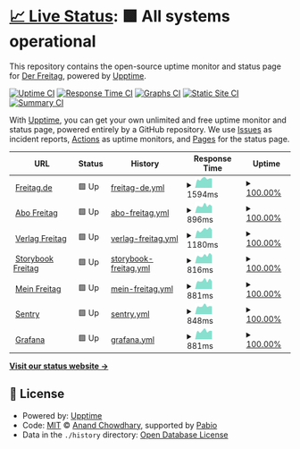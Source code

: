 # [📈 Live Status](https://derfreitag.github.io/freitagde-upptime/): <!--live status--> **🟩 All systems operational**

This repository contains the open-source uptime monitor and status page for [Der Freitag](https://derfreitag.github.io/freitagde-upptime/), powered by [Upptime](https://github.com/upptime/upptime).

[![Uptime CI](https://github.com/derfreitag/freitagde-upptime/workflows/Uptime%20CI/badge.svg)](https://github.com/derfreitag/freitagde-upptime/actions?query=workflow%3A%22Uptime+CI%22)
[![Response Time CI](https://github.com/derfreitag/freitagde-upptime/workflows/Response%20Time%20CI/badge.svg)](https://github.com/derfreitag/freitagde-upptime/actions?query=workflow%3A%22Response+Time+CI%22)
[![Graphs CI](https://github.com/derfreitag/freitagde-upptime/workflows/Graphs%20CI/badge.svg)](https://github.com/derfreitag/freitagde-upptime/actions?query=workflow%3A%22Graphs+CI%22)
[![Static Site CI](https://github.com/derfreitag/freitagde-upptime/workflows/Static%20Site%20CI/badge.svg)](https://github.com/derfreitag/freitagde-upptime/actions?query=workflow%3A%22Static+Site+CI%22)
[![Summary CI](https://github.com/derfreitag/freitagde-upptime/workflows/Summary%20CI/badge.svg)](https://github.com/derfreitag/freitagde-upptime/actions?query=workflow%3A%22Summary+CI%22)

With [Upptime](https://upptime.js.org), you can get your own unlimited and free uptime monitor and status page, powered entirely by a GitHub repository. We use [Issues](https://github.com/derFreitag/freitagde-upptime/issues) as incident reports, [Actions](https://github.com/derFreitag/freitagde-upptime/actions) as uptime monitors, and [Pages](http://derfreitag.github.io/freitagde-upptime/) for the status page.

<!--start: status pages-->
<!-- This summary is generated by Upptime (https://github.com/upptime/upptime) -->
<!-- Do not edit this manually, your changes will be overwritten -->
<!-- prettier-ignore -->
| URL | Status | History | Response Time | Uptime |
| --- | ------ | ------- | ------------- | ------ |
| <img alt="" src="https://icons.duckduckgo.com/ip3/www.freitag.de.ico" height="13"> [Freitag.de](https://www.freitag.de) | 🟩 Up | [freitag-de.yml](https://github.com/derFreitag/freitagde-upptime/commits/HEAD/history/freitag-de.yml) | <details><summary><img alt="Response time graph" src="./graphs/freitag-de/response-time-week.png" height="20"> 1594ms</summary><br><a href="https://derfreitag.github.io/freitagde-upptime/history/freitag-de"><img alt="Response time 1684" src="https://img.shields.io/endpoint?url=https%3A%2F%2Fraw.githubusercontent.com%2FderFreitag%2Ffreitagde-upptime%2FHEAD%2Fapi%2Ffreitag-de%2Fresponse-time.json"></a><br><a href="https://derfreitag.github.io/freitagde-upptime/history/freitag-de"><img alt="24-hour response time 1641" src="https://img.shields.io/endpoint?url=https%3A%2F%2Fraw.githubusercontent.com%2FderFreitag%2Ffreitagde-upptime%2FHEAD%2Fapi%2Ffreitag-de%2Fresponse-time-day.json"></a><br><a href="https://derfreitag.github.io/freitagde-upptime/history/freitag-de"><img alt="7-day response time 1594" src="https://img.shields.io/endpoint?url=https%3A%2F%2Fraw.githubusercontent.com%2FderFreitag%2Ffreitagde-upptime%2FHEAD%2Fapi%2Ffreitag-de%2Fresponse-time-week.json"></a><br><a href="https://derfreitag.github.io/freitagde-upptime/history/freitag-de"><img alt="30-day response time 1665" src="https://img.shields.io/endpoint?url=https%3A%2F%2Fraw.githubusercontent.com%2FderFreitag%2Ffreitagde-upptime%2FHEAD%2Fapi%2Ffreitag-de%2Fresponse-time-month.json"></a><br><a href="https://derfreitag.github.io/freitagde-upptime/history/freitag-de"><img alt="1-year response time 1684" src="https://img.shields.io/endpoint?url=https%3A%2F%2Fraw.githubusercontent.com%2FderFreitag%2Ffreitagde-upptime%2FHEAD%2Fapi%2Ffreitag-de%2Fresponse-time-year.json"></a></details> | <details><summary><a href="https://derfreitag.github.io/freitagde-upptime/history/freitag-de">100.00%</a></summary><a href="https://derfreitag.github.io/freitagde-upptime/history/freitag-de"><img alt="All-time uptime 99.94%" src="https://img.shields.io/endpoint?url=https%3A%2F%2Fraw.githubusercontent.com%2FderFreitag%2Ffreitagde-upptime%2FHEAD%2Fapi%2Ffreitag-de%2Fuptime.json"></a><br><a href="https://derfreitag.github.io/freitagde-upptime/history/freitag-de"><img alt="24-hour uptime 100.00%" src="https://img.shields.io/endpoint?url=https%3A%2F%2Fraw.githubusercontent.com%2FderFreitag%2Ffreitagde-upptime%2FHEAD%2Fapi%2Ffreitag-de%2Fuptime-day.json"></a><br><a href="https://derfreitag.github.io/freitagde-upptime/history/freitag-de"><img alt="7-day uptime 100.00%" src="https://img.shields.io/endpoint?url=https%3A%2F%2Fraw.githubusercontent.com%2FderFreitag%2Ffreitagde-upptime%2FHEAD%2Fapi%2Ffreitag-de%2Fuptime-week.json"></a><br><a href="https://derfreitag.github.io/freitagde-upptime/history/freitag-de"><img alt="30-day uptime 99.90%" src="https://img.shields.io/endpoint?url=https%3A%2F%2Fraw.githubusercontent.com%2FderFreitag%2Ffreitagde-upptime%2FHEAD%2Fapi%2Ffreitag-de%2Fuptime-month.json"></a><br><a href="https://derfreitag.github.io/freitagde-upptime/history/freitag-de"><img alt="1-year uptime 99.94%" src="https://img.shields.io/endpoint?url=https%3A%2F%2Fraw.githubusercontent.com%2FderFreitag%2Ffreitagde-upptime%2FHEAD%2Fapi%2Ffreitag-de%2Fuptime-year.json"></a></details>
| <img alt="" src="https://icons.duckduckgo.com/ip3/abo.freitag.de.ico" height="13"> [Abo Freitag](https://abo.freitag.de/) | 🟩 Up | [abo-freitag.yml](https://github.com/derFreitag/freitagde-upptime/commits/HEAD/history/abo-freitag.yml) | <details><summary><img alt="Response time graph" src="./graphs/abo-freitag/response-time-week.png" height="20"> 896ms</summary><br><a href="https://derfreitag.github.io/freitagde-upptime/history/abo-freitag"><img alt="Response time 1008" src="https://img.shields.io/endpoint?url=https%3A%2F%2Fraw.githubusercontent.com%2FderFreitag%2Ffreitagde-upptime%2FHEAD%2Fapi%2Fabo-freitag%2Fresponse-time.json"></a><br><a href="https://derfreitag.github.io/freitagde-upptime/history/abo-freitag"><img alt="24-hour response time 821" src="https://img.shields.io/endpoint?url=https%3A%2F%2Fraw.githubusercontent.com%2FderFreitag%2Ffreitagde-upptime%2FHEAD%2Fapi%2Fabo-freitag%2Fresponse-time-day.json"></a><br><a href="https://derfreitag.github.io/freitagde-upptime/history/abo-freitag"><img alt="7-day response time 896" src="https://img.shields.io/endpoint?url=https%3A%2F%2Fraw.githubusercontent.com%2FderFreitag%2Ffreitagde-upptime%2FHEAD%2Fapi%2Fabo-freitag%2Fresponse-time-week.json"></a><br><a href="https://derfreitag.github.io/freitagde-upptime/history/abo-freitag"><img alt="30-day response time 996" src="https://img.shields.io/endpoint?url=https%3A%2F%2Fraw.githubusercontent.com%2FderFreitag%2Ffreitagde-upptime%2FHEAD%2Fapi%2Fabo-freitag%2Fresponse-time-month.json"></a><br><a href="https://derfreitag.github.io/freitagde-upptime/history/abo-freitag"><img alt="1-year response time 1008" src="https://img.shields.io/endpoint?url=https%3A%2F%2Fraw.githubusercontent.com%2FderFreitag%2Ffreitagde-upptime%2FHEAD%2Fapi%2Fabo-freitag%2Fresponse-time-year.json"></a></details> | <details><summary><a href="https://derfreitag.github.io/freitagde-upptime/history/abo-freitag">100.00%</a></summary><a href="https://derfreitag.github.io/freitagde-upptime/history/abo-freitag"><img alt="All-time uptime 100.00%" src="https://img.shields.io/endpoint?url=https%3A%2F%2Fraw.githubusercontent.com%2FderFreitag%2Ffreitagde-upptime%2FHEAD%2Fapi%2Fabo-freitag%2Fuptime.json"></a><br><a href="https://derfreitag.github.io/freitagde-upptime/history/abo-freitag"><img alt="24-hour uptime 100.00%" src="https://img.shields.io/endpoint?url=https%3A%2F%2Fraw.githubusercontent.com%2FderFreitag%2Ffreitagde-upptime%2FHEAD%2Fapi%2Fabo-freitag%2Fuptime-day.json"></a><br><a href="https://derfreitag.github.io/freitagde-upptime/history/abo-freitag"><img alt="7-day uptime 100.00%" src="https://img.shields.io/endpoint?url=https%3A%2F%2Fraw.githubusercontent.com%2FderFreitag%2Ffreitagde-upptime%2FHEAD%2Fapi%2Fabo-freitag%2Fuptime-week.json"></a><br><a href="https://derfreitag.github.io/freitagde-upptime/history/abo-freitag"><img alt="30-day uptime 100.00%" src="https://img.shields.io/endpoint?url=https%3A%2F%2Fraw.githubusercontent.com%2FderFreitag%2Ffreitagde-upptime%2FHEAD%2Fapi%2Fabo-freitag%2Fuptime-month.json"></a><br><a href="https://derfreitag.github.io/freitagde-upptime/history/abo-freitag"><img alt="1-year uptime 100.00%" src="https://img.shields.io/endpoint?url=https%3A%2F%2Fraw.githubusercontent.com%2FderFreitag%2Ffreitagde-upptime%2FHEAD%2Fapi%2Fabo-freitag%2Fuptime-year.json"></a></details>
| <img alt="" src="https://icons.duckduckgo.com/ip3/verlag.freitag.de.ico" height="13"> [Verlag Freitag](https://verlag.freitag.de/) | 🟩 Up | [verlag-freitag.yml](https://github.com/derFreitag/freitagde-upptime/commits/HEAD/history/verlag-freitag.yml) | <details><summary><img alt="Response time graph" src="./graphs/verlag-freitag/response-time-week.png" height="20"> 1180ms</summary><br><a href="https://derfreitag.github.io/freitagde-upptime/history/verlag-freitag"><img alt="Response time 1275" src="https://img.shields.io/endpoint?url=https%3A%2F%2Fraw.githubusercontent.com%2FderFreitag%2Ffreitagde-upptime%2FHEAD%2Fapi%2Fverlag-freitag%2Fresponse-time.json"></a><br><a href="https://derfreitag.github.io/freitagde-upptime/history/verlag-freitag"><img alt="24-hour response time 1179" src="https://img.shields.io/endpoint?url=https%3A%2F%2Fraw.githubusercontent.com%2FderFreitag%2Ffreitagde-upptime%2FHEAD%2Fapi%2Fverlag-freitag%2Fresponse-time-day.json"></a><br><a href="https://derfreitag.github.io/freitagde-upptime/history/verlag-freitag"><img alt="7-day response time 1180" src="https://img.shields.io/endpoint?url=https%3A%2F%2Fraw.githubusercontent.com%2FderFreitag%2Ffreitagde-upptime%2FHEAD%2Fapi%2Fverlag-freitag%2Fresponse-time-week.json"></a><br><a href="https://derfreitag.github.io/freitagde-upptime/history/verlag-freitag"><img alt="30-day response time 1393" src="https://img.shields.io/endpoint?url=https%3A%2F%2Fraw.githubusercontent.com%2FderFreitag%2Ffreitagde-upptime%2FHEAD%2Fapi%2Fverlag-freitag%2Fresponse-time-month.json"></a><br><a href="https://derfreitag.github.io/freitagde-upptime/history/verlag-freitag"><img alt="1-year response time 1275" src="https://img.shields.io/endpoint?url=https%3A%2F%2Fraw.githubusercontent.com%2FderFreitag%2Ffreitagde-upptime%2FHEAD%2Fapi%2Fverlag-freitag%2Fresponse-time-year.json"></a></details> | <details><summary><a href="https://derfreitag.github.io/freitagde-upptime/history/verlag-freitag">100.00%</a></summary><a href="https://derfreitag.github.io/freitagde-upptime/history/verlag-freitag"><img alt="All-time uptime 99.40%" src="https://img.shields.io/endpoint?url=https%3A%2F%2Fraw.githubusercontent.com%2FderFreitag%2Ffreitagde-upptime%2FHEAD%2Fapi%2Fverlag-freitag%2Fuptime.json"></a><br><a href="https://derfreitag.github.io/freitagde-upptime/history/verlag-freitag"><img alt="24-hour uptime 100.00%" src="https://img.shields.io/endpoint?url=https%3A%2F%2Fraw.githubusercontent.com%2FderFreitag%2Ffreitagde-upptime%2FHEAD%2Fapi%2Fverlag-freitag%2Fuptime-day.json"></a><br><a href="https://derfreitag.github.io/freitagde-upptime/history/verlag-freitag"><img alt="7-day uptime 100.00%" src="https://img.shields.io/endpoint?url=https%3A%2F%2Fraw.githubusercontent.com%2FderFreitag%2Ffreitagde-upptime%2FHEAD%2Fapi%2Fverlag-freitag%2Fuptime-week.json"></a><br><a href="https://derfreitag.github.io/freitagde-upptime/history/verlag-freitag"><img alt="30-day uptime 99.05%" src="https://img.shields.io/endpoint?url=https%3A%2F%2Fraw.githubusercontent.com%2FderFreitag%2Ffreitagde-upptime%2FHEAD%2Fapi%2Fverlag-freitag%2Fuptime-month.json"></a><br><a href="https://derfreitag.github.io/freitagde-upptime/history/verlag-freitag"><img alt="1-year uptime 99.40%" src="https://img.shields.io/endpoint?url=https%3A%2F%2Fraw.githubusercontent.com%2FderFreitag%2Ffreitagde-upptime%2FHEAD%2Fapi%2Fverlag-freitag%2Fuptime-year.json"></a></details>
| <img alt="" src="https://icons.duckduckgo.com/ip3/storybook.freitag-verlag.de.ico" height="13"> [Storybook Freitag](https://storybook.freitag-verlag.de/) | 🟩 Up | [storybook-freitag.yml](https://github.com/derFreitag/freitagde-upptime/commits/HEAD/history/storybook-freitag.yml) | <details><summary><img alt="Response time graph" src="./graphs/storybook-freitag/response-time-week.png" height="20"> 816ms</summary><br><a href="https://derfreitag.github.io/freitagde-upptime/history/storybook-freitag"><img alt="Response time 908" src="https://img.shields.io/endpoint?url=https%3A%2F%2Fraw.githubusercontent.com%2FderFreitag%2Ffreitagde-upptime%2FHEAD%2Fapi%2Fstorybook-freitag%2Fresponse-time.json"></a><br><a href="https://derfreitag.github.io/freitagde-upptime/history/storybook-freitag"><img alt="24-hour response time 856" src="https://img.shields.io/endpoint?url=https%3A%2F%2Fraw.githubusercontent.com%2FderFreitag%2Ffreitagde-upptime%2FHEAD%2Fapi%2Fstorybook-freitag%2Fresponse-time-day.json"></a><br><a href="https://derfreitag.github.io/freitagde-upptime/history/storybook-freitag"><img alt="7-day response time 816" src="https://img.shields.io/endpoint?url=https%3A%2F%2Fraw.githubusercontent.com%2FderFreitag%2Ffreitagde-upptime%2FHEAD%2Fapi%2Fstorybook-freitag%2Fresponse-time-week.json"></a><br><a href="https://derfreitag.github.io/freitagde-upptime/history/storybook-freitag"><img alt="30-day response time 906" src="https://img.shields.io/endpoint?url=https%3A%2F%2Fraw.githubusercontent.com%2FderFreitag%2Ffreitagde-upptime%2FHEAD%2Fapi%2Fstorybook-freitag%2Fresponse-time-month.json"></a><br><a href="https://derfreitag.github.io/freitagde-upptime/history/storybook-freitag"><img alt="1-year response time 908" src="https://img.shields.io/endpoint?url=https%3A%2F%2Fraw.githubusercontent.com%2FderFreitag%2Ffreitagde-upptime%2FHEAD%2Fapi%2Fstorybook-freitag%2Fresponse-time-year.json"></a></details> | <details><summary><a href="https://derfreitag.github.io/freitagde-upptime/history/storybook-freitag">100.00%</a></summary><a href="https://derfreitag.github.io/freitagde-upptime/history/storybook-freitag"><img alt="All-time uptime 100.00%" src="https://img.shields.io/endpoint?url=https%3A%2F%2Fraw.githubusercontent.com%2FderFreitag%2Ffreitagde-upptime%2FHEAD%2Fapi%2Fstorybook-freitag%2Fuptime.json"></a><br><a href="https://derfreitag.github.io/freitagde-upptime/history/storybook-freitag"><img alt="24-hour uptime 100.00%" src="https://img.shields.io/endpoint?url=https%3A%2F%2Fraw.githubusercontent.com%2FderFreitag%2Ffreitagde-upptime%2FHEAD%2Fapi%2Fstorybook-freitag%2Fuptime-day.json"></a><br><a href="https://derfreitag.github.io/freitagde-upptime/history/storybook-freitag"><img alt="7-day uptime 100.00%" src="https://img.shields.io/endpoint?url=https%3A%2F%2Fraw.githubusercontent.com%2FderFreitag%2Ffreitagde-upptime%2FHEAD%2Fapi%2Fstorybook-freitag%2Fuptime-week.json"></a><br><a href="https://derfreitag.github.io/freitagde-upptime/history/storybook-freitag"><img alt="30-day uptime 100.00%" src="https://img.shields.io/endpoint?url=https%3A%2F%2Fraw.githubusercontent.com%2FderFreitag%2Ffreitagde-upptime%2FHEAD%2Fapi%2Fstorybook-freitag%2Fuptime-month.json"></a><br><a href="https://derfreitag.github.io/freitagde-upptime/history/storybook-freitag"><img alt="1-year uptime 100.00%" src="https://img.shields.io/endpoint?url=https%3A%2F%2Fraw.githubusercontent.com%2FderFreitag%2Ffreitagde-upptime%2FHEAD%2Fapi%2Fstorybook-freitag%2Fuptime-year.json"></a></details>
| <img alt="" src="https://icons.duckduckgo.com/ip3/mein.freitag.de.ico" height="13"> [Mein Freitag](https://mein.freitag.de/) | 🟩 Up | [mein-freitag.yml](https://github.com/derFreitag/freitagde-upptime/commits/HEAD/history/mein-freitag.yml) | <details><summary><img alt="Response time graph" src="./graphs/mein-freitag/response-time-week.png" height="20"> 881ms</summary><br><a href="https://derfreitag.github.io/freitagde-upptime/history/mein-freitag"><img alt="Response time 952" src="https://img.shields.io/endpoint?url=https%3A%2F%2Fraw.githubusercontent.com%2FderFreitag%2Ffreitagde-upptime%2FHEAD%2Fapi%2Fmein-freitag%2Fresponse-time.json"></a><br><a href="https://derfreitag.github.io/freitagde-upptime/history/mein-freitag"><img alt="24-hour response time 818" src="https://img.shields.io/endpoint?url=https%3A%2F%2Fraw.githubusercontent.com%2FderFreitag%2Ffreitagde-upptime%2FHEAD%2Fapi%2Fmein-freitag%2Fresponse-time-day.json"></a><br><a href="https://derfreitag.github.io/freitagde-upptime/history/mein-freitag"><img alt="7-day response time 881" src="https://img.shields.io/endpoint?url=https%3A%2F%2Fraw.githubusercontent.com%2FderFreitag%2Ffreitagde-upptime%2FHEAD%2Fapi%2Fmein-freitag%2Fresponse-time-week.json"></a><br><a href="https://derfreitag.github.io/freitagde-upptime/history/mein-freitag"><img alt="30-day response time 944" src="https://img.shields.io/endpoint?url=https%3A%2F%2Fraw.githubusercontent.com%2FderFreitag%2Ffreitagde-upptime%2FHEAD%2Fapi%2Fmein-freitag%2Fresponse-time-month.json"></a><br><a href="https://derfreitag.github.io/freitagde-upptime/history/mein-freitag"><img alt="1-year response time 952" src="https://img.shields.io/endpoint?url=https%3A%2F%2Fraw.githubusercontent.com%2FderFreitag%2Ffreitagde-upptime%2FHEAD%2Fapi%2Fmein-freitag%2Fresponse-time-year.json"></a></details> | <details><summary><a href="https://derfreitag.github.io/freitagde-upptime/history/mein-freitag">100.00%</a></summary><a href="https://derfreitag.github.io/freitagde-upptime/history/mein-freitag"><img alt="All-time uptime 100.00%" src="https://img.shields.io/endpoint?url=https%3A%2F%2Fraw.githubusercontent.com%2FderFreitag%2Ffreitagde-upptime%2FHEAD%2Fapi%2Fmein-freitag%2Fuptime.json"></a><br><a href="https://derfreitag.github.io/freitagde-upptime/history/mein-freitag"><img alt="24-hour uptime 100.00%" src="https://img.shields.io/endpoint?url=https%3A%2F%2Fraw.githubusercontent.com%2FderFreitag%2Ffreitagde-upptime%2FHEAD%2Fapi%2Fmein-freitag%2Fuptime-day.json"></a><br><a href="https://derfreitag.github.io/freitagde-upptime/history/mein-freitag"><img alt="7-day uptime 100.00%" src="https://img.shields.io/endpoint?url=https%3A%2F%2Fraw.githubusercontent.com%2FderFreitag%2Ffreitagde-upptime%2FHEAD%2Fapi%2Fmein-freitag%2Fuptime-week.json"></a><br><a href="https://derfreitag.github.io/freitagde-upptime/history/mein-freitag"><img alt="30-day uptime 100.00%" src="https://img.shields.io/endpoint?url=https%3A%2F%2Fraw.githubusercontent.com%2FderFreitag%2Ffreitagde-upptime%2FHEAD%2Fapi%2Fmein-freitag%2Fuptime-month.json"></a><br><a href="https://derfreitag.github.io/freitagde-upptime/history/mein-freitag"><img alt="1-year uptime 100.00%" src="https://img.shields.io/endpoint?url=https%3A%2F%2Fraw.githubusercontent.com%2FderFreitag%2Ffreitagde-upptime%2FHEAD%2Fapi%2Fmein-freitag%2Fuptime-year.json"></a></details>
| <img alt="" src="https://icons.duckduckgo.com/ip3/sentry.dfstats.fcio.net.ico" height="13"> [Sentry](https://sentry.dfstats.fcio.net/) | 🟩 Up | [sentry.yml](https://github.com/derFreitag/freitagde-upptime/commits/HEAD/history/sentry.yml) | <details><summary><img alt="Response time graph" src="./graphs/sentry/response-time-week.png" height="20"> 848ms</summary><br><a href="https://derfreitag.github.io/freitagde-upptime/history/sentry"><img alt="Response time 927" src="https://img.shields.io/endpoint?url=https%3A%2F%2Fraw.githubusercontent.com%2FderFreitag%2Ffreitagde-upptime%2FHEAD%2Fapi%2Fsentry%2Fresponse-time.json"></a><br><a href="https://derfreitag.github.io/freitagde-upptime/history/sentry"><img alt="24-hour response time 819" src="https://img.shields.io/endpoint?url=https%3A%2F%2Fraw.githubusercontent.com%2FderFreitag%2Ffreitagde-upptime%2FHEAD%2Fapi%2Fsentry%2Fresponse-time-day.json"></a><br><a href="https://derfreitag.github.io/freitagde-upptime/history/sentry"><img alt="7-day response time 848" src="https://img.shields.io/endpoint?url=https%3A%2F%2Fraw.githubusercontent.com%2FderFreitag%2Ffreitagde-upptime%2FHEAD%2Fapi%2Fsentry%2Fresponse-time-week.json"></a><br><a href="https://derfreitag.github.io/freitagde-upptime/history/sentry"><img alt="30-day response time 924" src="https://img.shields.io/endpoint?url=https%3A%2F%2Fraw.githubusercontent.com%2FderFreitag%2Ffreitagde-upptime%2FHEAD%2Fapi%2Fsentry%2Fresponse-time-month.json"></a><br><a href="https://derfreitag.github.io/freitagde-upptime/history/sentry"><img alt="1-year response time 927" src="https://img.shields.io/endpoint?url=https%3A%2F%2Fraw.githubusercontent.com%2FderFreitag%2Ffreitagde-upptime%2FHEAD%2Fapi%2Fsentry%2Fresponse-time-year.json"></a></details> | <details><summary><a href="https://derfreitag.github.io/freitagde-upptime/history/sentry">100.00%</a></summary><a href="https://derfreitag.github.io/freitagde-upptime/history/sentry"><img alt="All-time uptime 100.00%" src="https://img.shields.io/endpoint?url=https%3A%2F%2Fraw.githubusercontent.com%2FderFreitag%2Ffreitagde-upptime%2FHEAD%2Fapi%2Fsentry%2Fuptime.json"></a><br><a href="https://derfreitag.github.io/freitagde-upptime/history/sentry"><img alt="24-hour uptime 100.00%" src="https://img.shields.io/endpoint?url=https%3A%2F%2Fraw.githubusercontent.com%2FderFreitag%2Ffreitagde-upptime%2FHEAD%2Fapi%2Fsentry%2Fuptime-day.json"></a><br><a href="https://derfreitag.github.io/freitagde-upptime/history/sentry"><img alt="7-day uptime 100.00%" src="https://img.shields.io/endpoint?url=https%3A%2F%2Fraw.githubusercontent.com%2FderFreitag%2Ffreitagde-upptime%2FHEAD%2Fapi%2Fsentry%2Fuptime-week.json"></a><br><a href="https://derfreitag.github.io/freitagde-upptime/history/sentry"><img alt="30-day uptime 100.00%" src="https://img.shields.io/endpoint?url=https%3A%2F%2Fraw.githubusercontent.com%2FderFreitag%2Ffreitagde-upptime%2FHEAD%2Fapi%2Fsentry%2Fuptime-month.json"></a><br><a href="https://derfreitag.github.io/freitagde-upptime/history/sentry"><img alt="1-year uptime 100.00%" src="https://img.shields.io/endpoint?url=https%3A%2F%2Fraw.githubusercontent.com%2FderFreitag%2Ffreitagde-upptime%2FHEAD%2Fapi%2Fsentry%2Fuptime-year.json"></a></details>
| <img alt="" src="https://icons.duckduckgo.com/ip3/grafana.dfstats.fcio.net.ico" height="13"> [Grafana](https://grafana.dfstats.fcio.net/) | 🟩 Up | [grafana.yml](https://github.com/derFreitag/freitagde-upptime/commits/HEAD/history/grafana.yml) | <details><summary><img alt="Response time graph" src="./graphs/grafana/response-time-week.png" height="20"> 881ms</summary><br><a href="https://derfreitag.github.io/freitagde-upptime/history/grafana"><img alt="Response time 949" src="https://img.shields.io/endpoint?url=https%3A%2F%2Fraw.githubusercontent.com%2FderFreitag%2Ffreitagde-upptime%2FHEAD%2Fapi%2Fgrafana%2Fresponse-time.json"></a><br><a href="https://derfreitag.github.io/freitagde-upptime/history/grafana"><img alt="24-hour response time 895" src="https://img.shields.io/endpoint?url=https%3A%2F%2Fraw.githubusercontent.com%2FderFreitag%2Ffreitagde-upptime%2FHEAD%2Fapi%2Fgrafana%2Fresponse-time-day.json"></a><br><a href="https://derfreitag.github.io/freitagde-upptime/history/grafana"><img alt="7-day response time 881" src="https://img.shields.io/endpoint?url=https%3A%2F%2Fraw.githubusercontent.com%2FderFreitag%2Ffreitagde-upptime%2FHEAD%2Fapi%2Fgrafana%2Fresponse-time-week.json"></a><br><a href="https://derfreitag.github.io/freitagde-upptime/history/grafana"><img alt="30-day response time 944" src="https://img.shields.io/endpoint?url=https%3A%2F%2Fraw.githubusercontent.com%2FderFreitag%2Ffreitagde-upptime%2FHEAD%2Fapi%2Fgrafana%2Fresponse-time-month.json"></a><br><a href="https://derfreitag.github.io/freitagde-upptime/history/grafana"><img alt="1-year response time 949" src="https://img.shields.io/endpoint?url=https%3A%2F%2Fraw.githubusercontent.com%2FderFreitag%2Ffreitagde-upptime%2FHEAD%2Fapi%2Fgrafana%2Fresponse-time-year.json"></a></details> | <details><summary><a href="https://derfreitag.github.io/freitagde-upptime/history/grafana">100.00%</a></summary><a href="https://derfreitag.github.io/freitagde-upptime/history/grafana"><img alt="All-time uptime 99.90%" src="https://img.shields.io/endpoint?url=https%3A%2F%2Fraw.githubusercontent.com%2FderFreitag%2Ffreitagde-upptime%2FHEAD%2Fapi%2Fgrafana%2Fuptime.json"></a><br><a href="https://derfreitag.github.io/freitagde-upptime/history/grafana"><img alt="24-hour uptime 100.00%" src="https://img.shields.io/endpoint?url=https%3A%2F%2Fraw.githubusercontent.com%2FderFreitag%2Ffreitagde-upptime%2FHEAD%2Fapi%2Fgrafana%2Fuptime-day.json"></a><br><a href="https://derfreitag.github.io/freitagde-upptime/history/grafana"><img alt="7-day uptime 100.00%" src="https://img.shields.io/endpoint?url=https%3A%2F%2Fraw.githubusercontent.com%2FderFreitag%2Ffreitagde-upptime%2FHEAD%2Fapi%2Fgrafana%2Fuptime-week.json"></a><br><a href="https://derfreitag.github.io/freitagde-upptime/history/grafana"><img alt="30-day uptime 99.89%" src="https://img.shields.io/endpoint?url=https%3A%2F%2Fraw.githubusercontent.com%2FderFreitag%2Ffreitagde-upptime%2FHEAD%2Fapi%2Fgrafana%2Fuptime-month.json"></a><br><a href="https://derfreitag.github.io/freitagde-upptime/history/grafana"><img alt="1-year uptime 99.90%" src="https://img.shields.io/endpoint?url=https%3A%2F%2Fraw.githubusercontent.com%2FderFreitag%2Ffreitagde-upptime%2FHEAD%2Fapi%2Fgrafana%2Fuptime-year.json"></a></details>

<!--end: status pages-->

[**Visit our status website →**](https://derfreitag.github.io/freitagde-upptime)

## 📄 License

- Powered by: [Upptime](https://github.com/upptime/upptime)
- Code: [MIT](./LICENSE) © [Anand Chowdhary](https://anandchowdhary.com), supported by [Pabio](https://pabio.com)
- Data in the `./history` directory: [Open Database License](https://opendatacommons.org/licenses/odbl/1-0/)
